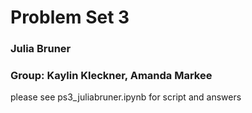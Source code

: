 # Problem Set 3
### Julia Bruner
### Group: Kaylin Kleckner, Amanda Markee
please see ps3_juliabruner.ipynb for script and answers 
